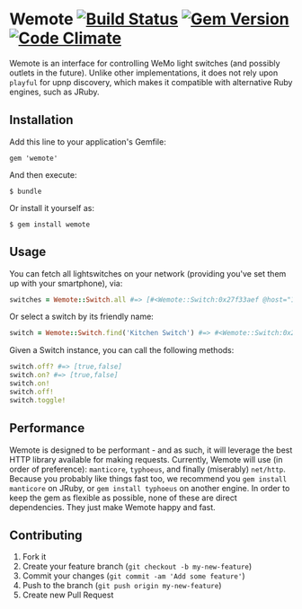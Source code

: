 # Wemote [![Build Status](https://travis-ci.org/gisikw/wemote.png)](https://travis-ci.org/gisikw/wemote) [![Gem Version](https://badge.fury.io/rb/wemote.png)](http://badge.fury.io/rb/wemote) [![Code Climate](https://codeclimate.com/github/gisikw/wemote.png)](https://codeclimate.com/github/gisikw/wemote)

Wemote is an interface for controlling WeMo light switches (and possibly outlets in the future). Unlike other implementations, it does not rely upon `playful` for upnp discovery, which makes it compatible with alternative Ruby engines, such as JRuby.

## Installation

Add this line to your application's Gemfile:

    gem 'wemote'

And then execute:

    $ bundle

Or install it yourself as:

    $ gem install wemote

## Usage

You can fetch all lightswitches on your network (providing you've set them up with your smartphone), via:

```ruby
switches = Wemote::Switch.all #=> [#<Wemote::Switch:0x27f33aef @host="192.168.1.11", @name="Kitchen Switch", @port="49154">
```

Or select a switch by its friendly name:

```ruby
switch = Wemote::Switch.find('Kitchen Switch') #=> #<Wemote::Switch:0x27f33aef @host="192.168.1.11", @name="Kitchen Switch", @port="49154">
```

Given a Switch instance, you can call the following methods:
```ruby
switch.off? #=> [true,false]
switch.on? #=> [true,false]
switch.on!
switch.off!
switch.toggle!
```

## Performance

Wemote is designed to be performant - and as such, it will leverage the best HTTP library available for making requests. Currently, Wemote will use (in order of preference): `manticore`, `typhoeus`, and finally (miserably) `net/http`. Because you probably like things fast too, we recommend you `gem install manticore` on JRuby, or `gem install typhoeus` on another engine. In order to keep the gem as flexible as possible, none of these are direct dependencies. They just make Wemote happy and fast.

## Contributing

1. Fork it
2. Create your feature branch (`git checkout -b my-new-feature`)
3. Commit your changes (`git commit -am 'Add some feature'`)
4. Push to the branch (`git push origin my-new-feature`)
5. Create new Pull Request
